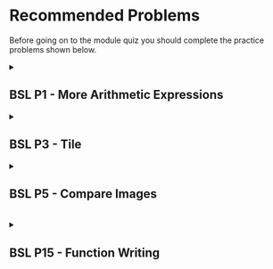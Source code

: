 <h1>Recommended Problems</h1>

Before going on to the module quiz you should complete the practice problems shown below.


<details>
<Summary> <h2>BSL P1 - More Arithmetic Expressions</h2></Summary>
<br>

<h4>PROBLEM</h4>

Write two expressions that multiply the numbers 3, 5 and 7. 
The first should take advantage of the fact that * can accept more than 2 arguments. 
The second should build up the result by first multiplying 3 times 5 and then multiply the result of that by 7. 

<h4> SOLUTION </h4>
<br>

1- `(* 3 5 7)`
<br>
2- `(* (* 3 5) 7)`
</details>

<details>
<Summary> <h2>BSL P3 - Tile</h2></Summary>
<br>

<h4>PROBLEM</h4>

Use the DrRacket square, beside and above functions to create an image like this one:

![image](https://github.com/user-attachments/assets/748e1293-cee8-46d6-baa0-0b304afc7807)



If you prefer to be more creative feel free to do so. You can use other DrRacket image 
functions to make a more interesting or more attractive image.


<h4>SOLUTION</h4>
<br>

```
(beside(above
 (square 30 "solid" "red")
 (square 30 "solid" "green"))
(above
 (square 30 "solid" "green")
 (square 30 "solid" "red")))
```

<br>

![image](https://github.com/user-attachments/assets/373a05ec-74ab-4508-b485-bd5ffe3b9a64)

</details>

<details>
<Summary> <h2>BSL P5 - Compare Images</h2></Summary>
<br>

<h4>PROBLEM</h4>
<br>
Based on the two constants provided, write three expressions to determine whether: 

1) IMAGE1 is taller than IMAGE2
2) IMAGE1 is narrower than IMAGE2
3) IMAGE1 has both the same width AND height as IMAGE2

```
(define IMAGE1 (rectangle 10 15 "solid" "red"))
(define IMAGE2 (rectangle 15 10 "solid" "red"))
```



<h4> SOLUTION </h4>
<br>


</details>

<br>


<details>
<Summary> <h2>BSL P15 - Function Writing</h2></Summary>
<br>

<h4>PROBLEM</h4>



<h4> SOLUTION </h4>
<br>
</details>

</details>

<br>
</details>

